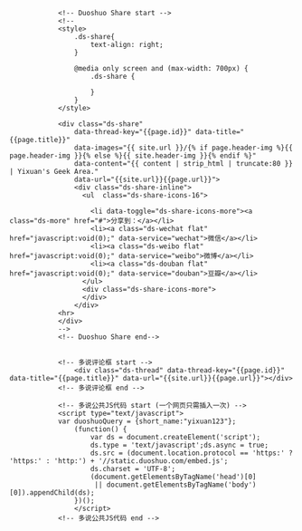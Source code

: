 
                <!-- Duoshuo Share start -->
                <!--
                <style>
                    .ds-share{
                        text-align: right;
                    }

                    @media only screen and (max-width: 700px) {
                        .ds-share {

                        }
                    }
                </style>

                <div class="ds-share"
                    data-thread-key="{{page.id}}" data-title="{{page.title}}"
                    data-images="{{ site.url }}/{% if page.header-img %}{{ page.header-img }}{% else %}{{ site.header-img }}{% endif %}"
                    data-content="{{ content | strip_html | truncate:80 }} | Yixuan's Geek Area."
                    data-url="{{site.url}}{{page.url}}">
                    <div class="ds-share-inline">
                      <ul  class="ds-share-icons-16">

                        <li data-toggle="ds-share-icons-more"><a class="ds-more" href="#">分享到：</a></li>
                        <li><a class="ds-wechat flat" href="javascript:void(0);" data-service="wechat">微信</a></li>
                        <li><a class="ds-weibo flat" href="javascript:void(0);" data-service="weibo">微博</a></li>
                        <li><a class="ds-douban flat" href="javascript:void(0);" data-service="douban">豆瓣</a></li>
                      </ul>
                      <div class="ds-share-icons-more">
                      </div>
                    </div>
                <hr>
                </div>
                -->
                <!-- Duoshuo Share end-->


                <!-- 多说评论框 start -->
					<div class="ds-thread" data-thread-key="{{page.id}}" data-title="{{page.title}}" data-url="{{site.url}}{{page.url}}"></div>
                <!-- 多说评论框 end -->

                <!-- 多说公共JS代码 start (一个网页只需插入一次) -->
                <script type="text/javascript">
                var duoshuoQuery = {short_name:"yixuan123"};
					(function() {
						var ds = document.createElement('script');
						ds.type = 'text/javascript';ds.async = true;
						ds.src = (document.location.protocol == 'https:' ? 'https:' : 'http:') + '//static.duoshuo.com/embed.js';
						ds.charset = 'UTF-8';
						(document.getElementsByTagName('head')[0]
						 || document.getElementsByTagName('body')[0]).appendChild(ds);
					})();
					</script>
                <!-- 多说公共JS代码 end -->


<!-- .......................................................... -->

